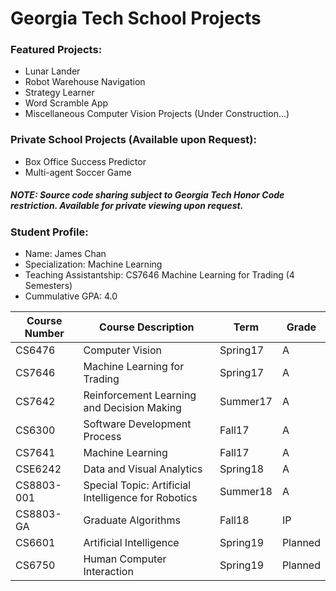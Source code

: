 # Georgia Tech School Projects
### Featured Projects:
- Lunar Lander
- Robot Warehouse Navigation
- Strategy Learner
- Word Scramble App
- Miscellaneous Computer Vision Projects (Under Construction...)

### Private School Projects (Available upon Request):
- Box Office Success Predictor
- Multi-agent Soccer Game

##### NOTE: Source code sharing subject to Georgia Tech Honor Code restriction.  Available for private viewing upon request. 

### Student Profile:
- Name: James Chan
- Specialization: Machine Learning
- Teaching Assistantship: CS7646 Machine Learning for Trading (4 Semesters)
- Cummulative GPA: 4.0

|Course Number | Course Description     | Term       | Grade |
|---- | ------------ | ------------| ----|
|CS6476     | Computer Vision      | Spring17  | A
|CS7646    | Machine Learning for Trading      | Spring17  | A
|CS7642     | Reinforcement Learning and Decision Making      | Summer17  | A
|CS6300    | Software Development Process      | Fall17  | A
|CS7641    | Machine Learning      | Fall17  | A
|CSE6242    | Data and Visual Analytics      | Spring18  | A
|CS8803-001    | Special Topic: Artificial Intelligence for Robotics      | Summer18  | A
|CS8803-GA    | Graduate Algorithms      | Fall18  | IP
|CS6601 | Artificial Intelligence | Spring19 | Planned
|CS6750 | Human Computer Interaction | Spring19 | Planned